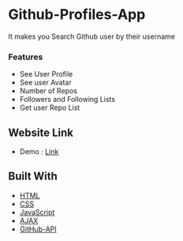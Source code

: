 # Github-Profiles-App
It makes you Search Github user by their username

### Features ###
* See User Profile
* See user Avatar
* Number of Repos
* Followers and Following Lists
* Get user Repo List

## Website Link
* Demo :  [Link](https://hamedosama.github.io/Github-Profiles-App/)

## Built With
- [HTML](https://html.com/)
- [CSS](https://developer.mozilla.org/en-US/docs/Web/CSS?retiredLocale=ar)
- [JavaScript](https://www.javascript.com/)
- [AJAX](https://developer.mozilla.org/en-US/docs/Web/Guide/AJAX)
- [GitHub-API](https://api.github.com/)